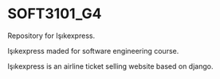 # SOFT3101_G4

Repository for Işıkexpress.

Işıkexpress maded for software engineering course.

Işıkexpress is an airline ticket selling website based on django.
